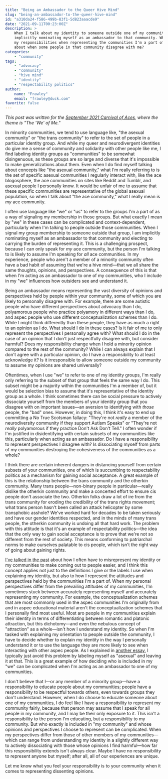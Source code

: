 ```yaml
---
title: "Being an Ambassador to the Queer Hive Mind"
slug: "being-an-ambassador-to-the-queer-hive-mind"
id: "a310da24-f586-499b-83f1-5d823aaacde9"
date: "2021-09-11T00:23:00Z"
description: >
    When I talk about my identity to someone outside one of my communities, I'm
    implicitly nominating myself as an ambassador to that community. What are
    my responsibilities when representing the communities I'm a part of? What
    about when some people in that community disagree with me?
categories:
    - "community"
tags:
    - "advocacy"
    - "community"
    - "hive mind"
    - "identity"
    - "respectability politics"
author:
    name: "Frawley"
    email: "frawley@duck.com"
favorite: false
---
```


*This post was written for the [September 2021 Carnival of
Aces](https://acefilmreviews.wordpress.com/2021/09/01/carnival-of-aces-call-for-submissions-september-2021/),
where the theme is "The 'We' of Me."*

In minority communities, we tend to use language like, "the asexual community"
or "the trans community" to refer to the set of people in a particular identity
group. And while my queer and neurodivergent identities do give me a sense of
community and solidarity with other people like me, I find labeling identity
groups as "communities" to be somewhat disingenuous, as these groups are so
large and diverse that it's impossible to make generalizations about them. Even
when I do find myself talking about concepts like "the asexual community," what
I'm really referring to is the set of specific asexual communities I regularly
interact with, like the ace blogosphere, the ace communities on sites like
Reddit and Tumblr, and asexual people I personally know. It would be unfair of
me to assume that these specific communities are representative of the global
asexual population, so when I talk about "the ace community," what I really
mean is *my* ace community.

I often use language like "we" or "us" to refer to the groups I'm a part of as
a way of signaling my membership in those groups. But what exactly I mean by
"we" in these cases can be complicated and context-dependent, particularly when
I'm talking to people outside those communities. When I signal my group
membership to someone outside that group, I am implicitly nominating myself as
an ambassador to that community and electing to carrying the burden of
representing it. This is a challenging prospect, because I can only speak for
*my* ace community, but the person I'm talking to is likely to assume I'm
speaking for *all* ace communities. In my experience, people who aren't a
member of a minority community often have a bad habit of assuming that we're a
hive mind—that we all share the same thoughts, opinions, and perspectives. A
consequence of this is that when I'm acting as an ambassador to one of my
communities, who I include in my "we" influences how outsiders see and
understand it.

Being an ambassador means representing the vast diversity of opinions and
perspectives held by people within your community, some of which you are likely
to personally disagree with. For example, there are some autistic people who
have different perspectives about advocacy than I do, polyamorous people who
practice polyamory in different ways than I do, and aspec people who use
different conceptualization schemes than I do. While I might think differently
than these people, they have as much a right to an opinion as I do. What should
I do in these cases? Is it fair of me to only represent the perspectives I
personally agree with? What should I do in the case of an opinion that I don't
just respectfully disagree with, but consider harmful? Does my responsibility
change when I hold a minority opinion compared to the rest of the community?
While I can always explain that I don't agree with a particular opinion, do I
have a responsibility to at least acknowledge it? Is it irresponsible to allow
someone outside my community to assume my opinions are shared universally?

Oftentimes, when I use "we" to refer to one of my identity groups, I'm really
only referring to the subset of that group that feels the same way I do. This
subset might be a majority within the communities I'm a member of, but it would
be selection bias to assume that it's representative of the identity group as a
whole. I think sometimes there can be social pressure to actively dissociate
yourself from the members of your identity group that you disagree with on
important issues—an aversion to identifying with *those* people, the "bad"
ones. However, in doing this, I think it's easy to end up committing a No True
Scotsman fallacy: "They're not *really* a member of the neurodiversity
community if they support Autism Speaks" or "They're not *really* polyamorous
if they practice Don't Ask Don't Tell." I often wonder if I'm justified in
disidentifying with certain subsets of my communities like this, particularly
when acting as an ambassador. Do I have a responsibility to represent
perspectives I disagree with? Is dissociating myself from parts of my
communities destroying the cohesiveness of the communities as a whole?

I think there are certain inherent dangers in distancing yourself from certain
subsets of your communities, one of which is succumbing to respectability
politics as a mechanism for gaining social acceptance. A great example of this
is the relationship between the trans community and the otherkin community.
Many trans people—non-binary people in particular—really dislike the otherkin
community and make a concerted effort to ensure cis people don't associate the
two. Otherkin folks draw a lot of ire from the trans community for eroding the
credibility of the trans rights movement; what trans person hasn't been called
an attack helicopter by some transphobic asshole? We've worked hard for decades
to be taken seriously and have our gender identities respected, and in the
minds of many trans people, the otherkin community is undoing all that hard
work. The problem with this attitude is that it's an example of respectability
politics—the idea that the only way to gain social acceptance is to prove that
we're not so different from the rest of society. This means conforming to
patriarchal norms to make ourselves palatable to cis people, which isn't the
right way of going about gaining rights.

[I've talked in the
past](https://nothingradical.blog/2021/05/11/white-lies-and-approximate-definitions/)
about how I often have to misrepresent my identity or my communities to make
coming out to people easier, and I think this concept applies not just to the
definitions I give or the labels I use when explaining my identity, but also to
how I represent the attitudes and perspectives held by the communities I'm a
part of. When my personal perspectives differ from the prevailing attitudes of
my communities, I'm sometimes stuck between accurately representing myself and
accurately representing my community. For example, the conceptualization
schemes that are most commonly used in the aspec communities I'm originally
from and in aspec educational material aren't the conceptualization schemes
that I personally find most useful. Most aro people in my communities explain
their identity in terms of differentiating between romantic and platonic
attraction, but this dichotomy—and even the nebulous concept of "attraction" as
a whole—isn't how I understand my identity. So when I'm tasked with explaining
my orientation to people outside the community, I have to decide whether to
explain my identity in the way I personally understand it or to use the
language they are more likely to see when interacting with other aspec people.
As I explained in [another
essay](https://nothingradical.blog/2021/05/08/the-layer-cake-of-my-identity/),
I typically just avoid this problem by labeling myself as "asexual" and leaving
it at that. This is a great example of how deciding who is included in my "we"
can be complicated when I'm acting as an ambassador to one of my communities.

I don't believe that I—or any member of a minority group—have a responsibility
to educate people about my communities; people have a responsibility to be
respectful towards others, even towards groups they don't understand. However,
when I do choose to educate someone about one of my communities, I do feel like
I have a responsibility to represent my community fairly, because that person
may assume that I speak for all people in my community, and I may be their only
exposure to it. This isn't a responsibility to the person I'm educating, but a
responsibility to my community. But who exactly is included in "my community"
and whose opinions and perspectives I choose to represent can be complicated.
When my perspectives differ from those of other members of my communities—which
can range from understanding my identity in a slightly different way to
actively dissociating with those whose opinions I find harmful—how far this
responsibility extends isn't always clear. Maybe I have no responsibility to
represent anyone but myself; after all, all of our experiences are unique.

Let me know what you feel your responsibility is to your community when it
comes to representing dissenting opinions.
